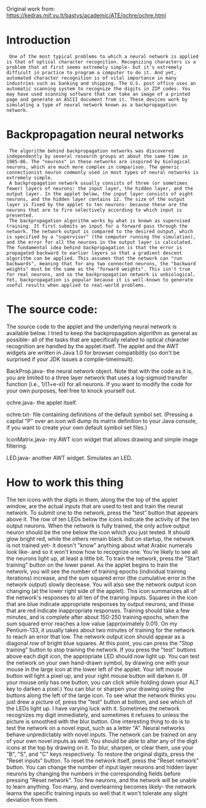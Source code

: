 Original work from: https://kedras.mif.vu.lt/bastys/academic/ATE/ochre/ochre.html

# Introduction
     One of the most typical problems to which a neural network is applied is that of optical character recognition. Recognizing characters is a problem that at first seems extremely simple- but it's extremely difficult in practice to program a computer to do it. And yet, automated character recognition is of vital importance in many industries such as banking and shipping. The U.S. post office uses an automatic scanning system to recognize the digits in ZIP codes. You may have used scanning software that can take an image of a printed page and generate an ASCII document from it. These devices work by simulating a type of neural network known as a backpropagation network.
 
      
# Backpropagation neural networks
     The algorithm behind backpropagation networks was discovered independently by several research groups at about the same time in 1985-86. The "neurons" in these networks are inspired by biological neurons, which are much more complex in comparison. The generic connectionist neuron commonly used in most types of neural networks is extremely simple.
     A backpropagation network usually consists of three (or sometimes fewer) layers of neurons: the input layer, the hidden layer, and the output layer. In the applet below, the input layer consists of eight neurons, and the hidden layer contains 12. The size of the output layer is fixed by the applet to ten neurons- because these are the neurons that are to fire selectively according to which input is presented.
     The backpropagation algorithm works by what is known as supervised training. It first submits an input for a forward pass through the network. The network output is compared to the desired output, which is specified by a "supervisor" (the computer running the simulation), and the error for all the neurons in the output layer is calculated. The fundamental idea behind backpropagation is that the error is propagated backward to earlier layers so that a gradient descent algorithm can be applied. This assumes that the network can "run backwards", meaning that for any two connected neurons, the "backward weights" must be the same as the "forward weights". This isn't true for real neurons, and so the backpropagation network is unbiological. Yet, backpropagation is popular because it is well-known to generate useful results when applied to real-world problems. 

# The source code:
The source code to the applet and the underlying neural network is available below. I tried to keep the
backpropagation algorithm as general as possible- all of the tasks that are specifically related to optical 
character recognition are handled by the applet itself. The applet and the AWT widgets are written in Java 1.0 
for browser compatibility (so don't be surprised if your JDK issues a compile-timeinsult).

BackProp.java- the neural network object.
Note that with the code as it is, you are limited to a three layer network that uses a log-sigmoid transfer function
(i.e., 1/(1+e-x)) for all neurons. If you want to modify the code for your own purposes, feel free to knock yourself
out.

ochre.java- the applet itself.

ochre.txt- file containing definitions of the default symbol set. (Pressing a capital "P" over an icon will dump its
matrix definition to your Java console, if you want to create your own default symbol set files.)

IconMatrix.java- my AWT icon widget that allows drawing and simple image filtering.

LED.java- another AWT widget. Simulates an LED.

# How to work this thing

The ten icons with the digits in them, along the the top of the applet window, are the actual inputs that are used to test and train the neural network. To submit one to the network, press the "test" button that appears above it. The row of ten LEDs below the icons indicate the activity of the ten output neurons. When the network is fully trained, the only active output neuron should be the one below the icon which you just tested. It should glow bright red, while the others remain black. But on startup, the network is not trained yet- it doesn't "know" anything about what Arabic numerals look like- and so it won't know how to recognize one. You're likely to see all the neurons light up, at least a little bit.
     To train the network, press the "Start training" button on the lower panel. As the applet begins to train the network, you will see the number of training epochs (individual training iterations) increase, and the sum squared error (the cumulative error in the network output) slowly decrease. You will also see the network output icon changing (at the lower right side of the applet). This icon summarizes all of the network's responses to all ten of the training inputs. Squares in the icon that are blue indicate appropriate responses by output neurons, and those that are red indicate inappropriate responses.
     Training should take a few minutes, and is complete after about 150-250 training epochs, when the sum squared error reaches a low value (approximately 0.01). On my Pentium-133, it usually takes about two minutes of training for the network to reach an error that low. The network output icon should appear as a diagonal row of bright blue squares. At this point, you can press the "Stop training" button to stop training the network. If you press the "test" buttons above each digit icon, the appropriate LED should now light up.
     You can test the network on your own hand-drawn symbol, by drawing one with your mouse in the large icon at the lower left of the applet. Your left mouse button will light a pixel up, and your right mouse button will darken it. (If your mouse only has one button, you can click while holding down your ALT key to darken a pixel.) You can blur or sharpen your drawing using the buttons along the left of the large icon. To see what the network thinks you just drew a picture of, press the "test" button at bottom, and see which of the LEDs light up. I have varying luck with it. Sometimes the network recognizes my digit immediately, and sometimes it refuses to unless the picture is smoothed with the blur button. One interesting thing to do is to test the network on a novel input, such as a letter "A". Neural networks behave unpredictably with novel inputs.
     The network can be trained on any of your own novel inputs as well. You should be able to alter any of the digit icons at the top by drawing on it. To blur, sharpen, or clear them, use your "B", "S", and "C" keys respectively. To restore the original digits, press the "Reset inputs" button. To reset the network itself, press the "Reset network" button. You can change the number of input layer neurons and hidden layer neurons by changing the numbers in the corresponding fields before pressing "Reset network". Too few neurons, and the network will be unable to learn anything.  Too many, and overlearning becomes likely- the network learns the specific training inputs so well that it won't tolerate any slight deviation from them. 
     
     

